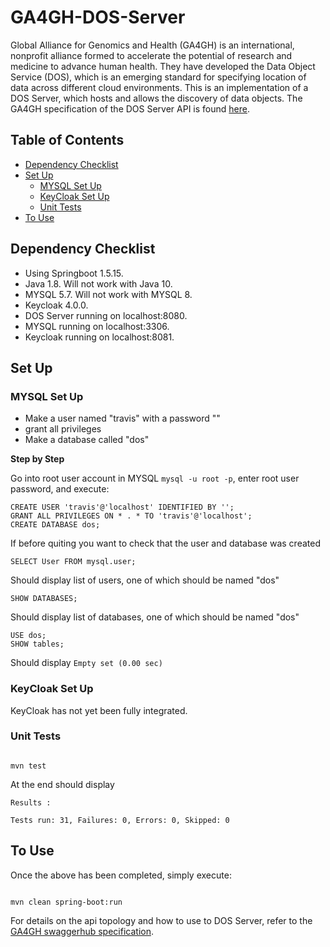 # GA4GH-DOS-Server

Global Alliance for Genomics and Health (GA4GH) is an international, nonprofit alliance formed to accelerate the potential of research and medicine to advance human health. They have developed the Data Object Service (DOS), which is an emerging standard for specifying location of data across different cloud environments. This is an implementation of a DOS Server, which hosts and allows the discovery of data objects. The GA4GH specification of the DOS Server API is found [here](https://ga4gh.github.io/data-object-service-schemas/#/).

## Table of Contents
* [Dependency Checklist](#dependency-checklist)
* [Set Up](#set-up)
  * [MYSQL Set Up](#mysql-set-up)
  * [KeyCloak Set Up](#keycloak-set-up)
  * [Unit Tests](#unit-tests)
* [To Use](#to-use)

## Dependency Checklist

* Using Springboot 1.5.15.
* Java 1.8. Will not work with Java 10.
* MYSQL 5.7. Will not work with MYSQL 8.
* Keycloak 4.0.0.
* DOS Server running on localhost:8080.
* MYSQL running on localhost:3306.
* Keycloak running on localhost:8081.

## Set Up

### MYSQL Set Up

* Make a user named "travis" with a password ""
* grant all privileges
* Make a database called "dos"

**Step by Step**

Go into root user account in MYSQL `mysql -u root -p`, enter root user password, and execute:

```
CREATE USER 'travis'@'localhost' IDENTIFIED BY '';
GRANT ALL PRIVILEGES ON * . * TO 'travis'@'localhost';
CREATE DATABASE dos;
```

If before quiting you want to check that the user and database was created

```
SELECT User FROM mysql.user;
```
Should display list of users, one of which should be named "dos"

```
SHOW DATABASES;
```
Should display list of databases, one of which should be named "dos"

```
USE dos;
SHOW tables;
```
Should display `Empty set (0.00 sec)`

### KeyCloak Set Up

KeyCloak has not yet been fully integrated.

### Unit Tests

```

mvn test

```

At the end should display

```
Results :

Tests run: 31, Failures: 0, Errors: 0, Skipped: 0
```

## To Use

Once the above has been completed, simply execute:

```

mvn clean spring-boot:run

```

For details on the api topology and how to use to DOS Server, refer to the [GA4GH swaggerhub specification](https://ga4gh.github.io/data-object-service-schemas/#/).
